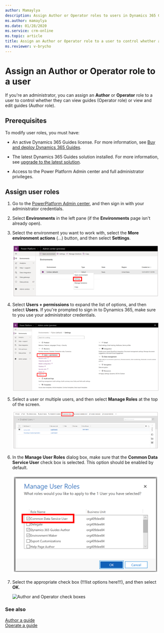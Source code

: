 ```yaml
---
author: Mamaylya
description: Assign Author or Operator roles to users in Dynamics 365 Guides to control whether users can edit and view guides (Author role) or just view guides (Operator role)
ms.author: mamaylya
ms.date: 01/28/2020
ms.service: crm-online
ms.topic: article
title: Assign an Author or Operator role to a user to control whether a user can author a guide or just view a guide (Operator role)
ms.reviewer: v-brycho
---
```


# Assign an Author or Operator role to a user

If you're an administrator, you can assign an **Author** or **Operator** role to a user to control whether they can view guides (Operator role) 
or view and edit guides (Author role).  

## Prerequisites
 
To modify user roles, you must have: 

- An active Dynamics 365 Guides license. For more information, see [Buy and deploy Dynamics 365 Guides](setup.md).

- The latest Dynamics 365 Guides solution installed. For more information, see [upgrade to the latest solution](upgrade.md). 

- Access to the Power Platform Admin center and full administrator privileges. 

## Assign user roles

1. Go to the [PowerPlatform Admin center](https://admin.powerplatform.microsoft.com/environments), and then sign in with your administrator credentials. 

2. Select **Environments** in the left pane (if the **Environments** page isn't already open).  

3. Select the environment you want to work with, select the **More environment actions** (...) button, and then select **Settings**.

   ![Environment settings](media/environment-settings.PNG "Environment settings")
 
4. Select **Users + permissions** to expand the list of options, and then select **Users**. If you're prompted to sign in to Dynamics 365, make sure to you use your administrator credentials.   
      
   ![Users selected](media/users-setting.PNG "Users selected")
 
5. Select a user or multiple users, and then select **Manage Roles** at the top of the screen. 
  
   ![Manage Roles](media/select-manage-roles.PNG "Manage Roles")

6. In the **Manage User Roles** dialog box, make sure that the **Common Data Service User** check box is selected. This option should 
be enabled by default.

   ![Common Data Service User check box](media/common-data-service-user.PNG "Common Data Service User check box")
 
7. Select the appropriate check box (!!!list options here!!!), and then select **OK**. 

   ![Author and Operator check boxes](media/author-operator-check-boxes.PNG "Author and Operator check boxes")

### See also

[Author a guide](authoring-overview.md)<br>
[Operate a guide](operator-guide.md)


